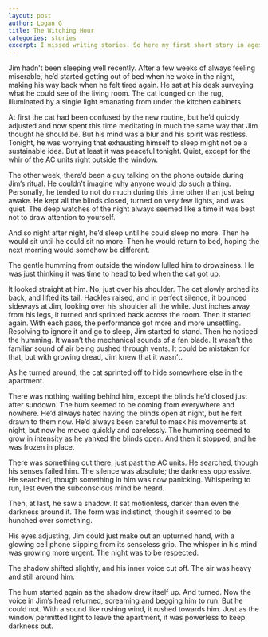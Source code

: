 ```yaml
---
layout: post
author: Logan G
title: The Witching Hour
categories: stories
excerpt: I missed writing stories. So here my first short story in ages.
---
```


Jim hadn’t been sleeping well recently. After a few weeks of always feeling miserable, he’d started getting out of bed when he woke in the night, making his way back when he felt tired again. He sat at his desk surveying what he could see of the living room. The cat lounged on the rug, illuminated by a single light emanating from under the kitchen cabinets.

At first the cat had been confused by the new routine, but he’d quickly adjusted and now spent this time meditating in much the same way that Jim thought he should be. But his mind was a blur and his spirit was restless. Tonight, he was worrying that exhausting himself to sleep might not be a sustainable idea. But at least it was peaceful tonight. Quiet, except for the whir of the AC units right outside the window.

The other week, there’d been a guy talking on the phone outside during Jim’s ritual. He couldn’t imagine why anyone would do such a thing. Personally, he tended to not do much during this time other than just being awake. He kept all the blinds closed, turned on very few lights, and was quiet. The deep watches of the night always seemed like a time it was best not to draw attention to yourself.

And so night after night, he’d sleep until he could sleep no more. Then he would sit until he could sit no more. Then he would return to bed, hoping the next morning would somehow be different.

The gentle humming from outside the window lulled him to drowsiness. He was just thinking it was time to head to bed when the cat got up.

It looked straight at him. No, just over his shoulder. The cat slowly arched its back, and lifted its tail. Hackles raised, and in perfect silence, it bounced sideways at Jim, looking over his shoulder all the while. Just inches away from his legs, it turned and sprinted back across the room. Then it started again.
With each pass, the performance got more and more unsettling. Resolving to ignore it and go to sleep, Jim started to stand. Then he noticed the humming. It wasn’t the mechanical sounds of a fan blade. It wasn’t the familiar sound of air being pushed through vents. It could be mistaken for that, but with growing dread, Jim knew that it wasn’t. 

As he turned around, the cat sprinted off to hide somewhere else in the apartment.

There was nothing waiting behind him, except the blinds he’d closed just after sundown. The hum seemed to be coming from everywhere and nowhere. He’d always hated having the blinds open at night, but he felt drawn to them now. He’d always been careful to mask his movements at night, but now he moved quickly and carelessly. The humming seemed to grow in intensity as he yanked the blinds open. And then it stopped, and he was frozen in place. 

There was something out there, just past the AC units. He searched, though his senses failed him. The silence was absolute; the darkness oppressive. He searched, though something in him was now panicking. Whispering to run, lest even the subconscious mind be heard.

Then, at last, he saw a shadow. It sat motionless, darker than even the darkness around it. The form was indistinct, though it seemed to be hunched over something.

His eyes adjusting, Jim could just make out an upturned hand, with a glowing cell phone slipping from its senseless grip. The whisper in his mind was growing more urgent. The night was to be respected. 

The shadow shifted slightly, and his inner voice cut off. The air was heavy and still around him.

The hum started again as the shadow drew itself up. And turned. Now the voice in Jim’s head returned, screaming and begging him to run. But he could not. With a sound like rushing wind, it rushed towards him. Just as the window permitted light to leave the apartment, it was powerless to keep darkness out.